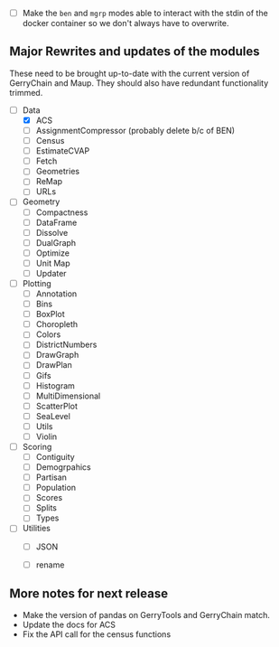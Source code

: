 - [ ] Make the `ben` and `mgrp` modes able to interact with the stdin of the docker
  container so we don't always have to overwrite.


## Major Rewrites and updates of the modules

These need to be brought up-to-date with the current version of GerryChain and 
Maup. They should also have redundant functionality trimmed.

- [ ] Data
  - [x] ACS
  - [ ] AssignmentCompressor (probably delete b/c of BEN)
  - [ ] Census
  - [ ] EstimateCVAP
  - [ ] Fetch
  - [ ] Geometries
  - [ ] ReMap
  - [ ] URLs

- [ ] Geometry
  - [ ] Compactness
  - [ ] DataFrame
  - [ ] Dissolve
  - [ ] DualGraph
  - [ ] Optimize
  - [ ] Unit Map
  - [ ] Updater

- [ ] Plotting
  - [ ] Annotation
  - [ ] Bins
  - [ ] BoxPlot
  - [ ] Choropleth
  - [ ] Colors
  - [ ] DistrictNumbers
  - [ ] DrawGraph
  - [ ] DrawPlan
  - [ ] Gifs
  - [ ] Histogram
  - [ ] MultiDimensional
  - [ ] ScatterPlot
  - [ ] SeaLevel
  - [ ] Utils
  - [ ] Violin

- [ ] Scoring
  - [ ] Contiguity
  - [ ] Demogrpahics
  - [ ] Partisan
  - [ ] Population
  - [ ] Scores
  - [ ] Splits
  - [ ] Types

- [ ] Utilities
  - [ ] JSON
  - [ ] rename



## More notes for next release

- Make the version of pandas on GerryTools and GerryChain match.
- Update the docs for ACS
- Fix the API call for the census functions
